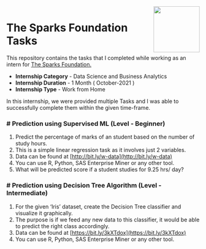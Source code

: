 <img align = right height = 120 width = 120 src = https://www.thesparksfoundationsingapore.org/images/logo_small.png>

# The Sparks Foundation Tasks

This repository contains the tasks that I completed while working as an intern for [The Sparks Foundation.](https://www.thesparksfoundationsingapore.org/)
- **Internship Category** - Data Science and Business Analytics
- **Internship Duration** - 1 Month ( October-2021 )
- **Internship Type** - Work from Home

In this internship, we were provided multiple Tasks and I was able to successfully complete them within the given time-frame.

### # Prediction using Supervised ML (Level - Beginner)
1. Predict the percentage of marks of an student based on the number of study hours.
1. This is a simple linear regression task as it involves just 2 variables.
1. Data can be found at [http://bit.ly/w-data](http://bit.ly/w-data)
1. You can use R, Python, SAS Enterprise Miner or any other tool.
1. What will be predicted score if a student studies for 9.25 hrs/ day?

### # Prediction using Decision Tree Algorithm (Level - Intermediate)
1. For the given ‘Iris’ dataset, create the Decision Tree classifier and visualize it graphically.
1. The purpose is if we feed any new data to this classifier, it would be able to predict the right class accordingly.
1. Data can be found at [https://bit.ly/3kXTdox](https://bit.ly/3kXTdox)
1. You can use R, Python, SAS Enterprise Miner or any other tool.
